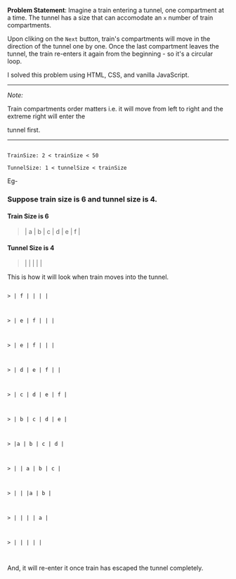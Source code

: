 
**Problem Statement**: Imagine a train entering a tunnel, one compartment at a time. The tunnel has a size that can accomodate an `x` number of train compartments.

Upon cliking on the `Next` button, train's compartments will move in the direction of the tunnel one by one. Once the last compartment leaves the tunnel, the train re-enters it again from the beginning - so it's a circular loop.
  
I solved this problem using HTML, CSS, and vanilla JavaScript.

---

*Note:*

Train compartments order matters i.e. it will move from left to right and the extreme right will enter the

tunnel first.

---

  

```

TrainSize: 2 < trainSize < 50

TunnelSize: 1 < tunnelSize < trainSize

```  

Eg-

### Suppose train size is 6 and tunnel size is 4.


#### Train Size is 6
> | a | b | c | d | e | f |


#### Tunnel Size is 4

> | | | | |

  
This is how it will look when train moves into the tunnel.


```

> | f | | | |

  

> | e | f | | |

  

> | e | f | | |

  

> | d | e | f | |

  

> | c | d | e | f |

  

> | b | c | d | e |

  

> |a | b | c | d |

  

> | | a | b | c |

  

> | | |a | b |

  

> | | | | a |

  

> | | | | |

  

```

  
  

And, it will re-enter it once train has escaped the tunnel completely.